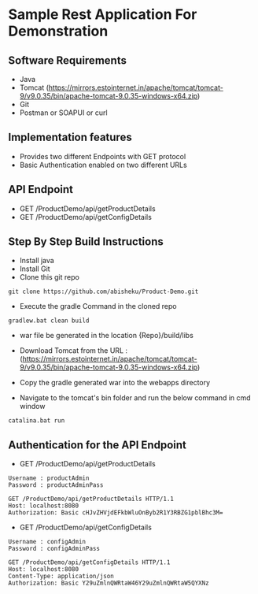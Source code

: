 # Sample Rest Application For Demonstration

## Software Requirements
- Java
- Tomcat (https://mirrors.estointernet.in/apache/tomcat/tomcat-9/v9.0.35/bin/apache-tomcat-9.0.35-windows-x64.zip)
- Git
- Postman or SOAPUI or curl

## Implementation features
- Provides two different Endpoints with GET protocol
- Basic Authentication enabled on two different URLs

## API Endpoint
- GET /ProductDemo/api/getProductDetails
- GET /ProductDemo/api/getConfigDetails

## Step By Step Build Instructions
- Install java
- Install Git
- Clone this git repo
```shell
git clone https://github.com/abisheku/Product-Demo.git
```
- Execute the gradle Command in the cloned repo
```shell
gradlew.bat clean build
```
- war file be generated in the location {Repo}/build/libs

- Download Tomcat from the URL :(https://mirrors.estointernet.in/apache/tomcat/tomcat-9/v9.0.35/bin/apache-tomcat-9.0.35-windows-x64.zip)

- Copy the gradle generated war into the webapps directory
- Navigate to the tomcat's bin folder and run the below command in cmd window
```shell
catalina.bat run
```

## Authentication for the API Endpoint
- GET /ProductDemo/api/getProductDetails
```shell
Username : productAdmin
Password : productAdminPass
```

```shell
GET /ProductDemo/api/getProductDetails HTTP/1.1
Host: localhost:8080
Authorization: Basic cHJvZHVjdEFkbWluOnByb2R1Y3RBZG1pblBhc3M=
```

- GET /ProductDemo/api/getConfigDetails
```shell
Username : configAdmin
Password : configAdminPass
```

```shell
GET /ProductDemo/api/getConfigDetails HTTP/1.1
Host: localhost:8080
Content-Type: application/json
Authorization: Basic Y29uZmlnQWRtaW46Y29uZmlnQWRtaW5QYXNz
```



